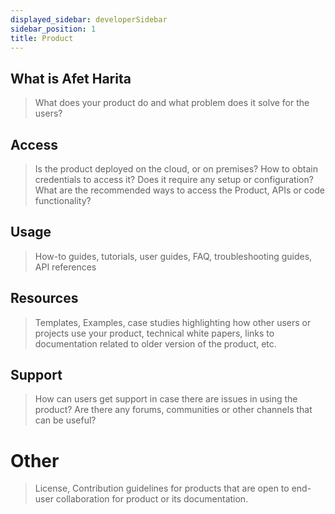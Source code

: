 ```yaml
---
displayed_sidebar: developerSidebar
sidebar_position: 1
title: Product
---
```


## What is Afet Harita
> What does your product do and what problem does it solve for the users?

## Access
> Is the product deployed on the cloud, or on premises? How to obtain credentials to access it? Does it require any setup or configuration? What are the recommended ways to access the Product, APIs or code functionality?

## Usage
> How-to guides, tutorials, user guides, FAQ, troubleshooting guides, API references


## Resources
> Templates, Examples, case studies highlighting how other users or projects use your product, technical white papers, links to documentation related to older version of the product, etc.

## Support
> How can users get support in case there are issues in using the product? Are there any forums, communities or other channels that can be useful?


# Other
> License, Contribution guidelines for products that are open to end-user collaboration for product or its documentation.


